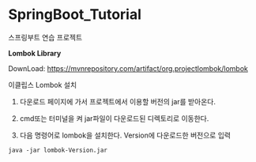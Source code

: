 # SpringBoot_Tutorial

스프링부트 연습 프로젝트



**Lombok Library**

DownLoad: https://mvnrepository.com/artifact/org.projectlombok/lombok

이클립스 Lombok 설치
1. 다운로드 페이지에 가서 프로젝트에서 이용할 버전의 jar를 받아온다. 

2. cmd또는 터미널을 켜 jar파일이 다운로드된 디렉토리로 이동한다.

3. 다음 명령어로 lombok을 설치한다. Version에 다운로드한 버전으로 입력

```java -jar lombok-Version.jar```

